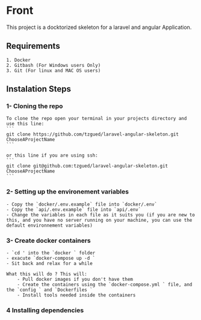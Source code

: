 # Front

This project is a docktorized skeleton for a laravel and angular Application.

## Requirements

    1. Docker
    2. Gitbash (For Windows users Only)
    3. Git (For linux and MAC OS users)

## Instalation Steps

### 1- Cloning the repo

    To clone the repo open your terminal in your projects directory and use this line:
    ```
    git clone https://github.com/tzgued/laravel-angular-skeleton.git ChooseAProjectName
    ```

    or this line if you are using ssh:
    ```
    git clone git@github.com:tzgued/laravel-angular-skeleton.git ChooseAProjectName
    ```
### 2- Setting up the environement variables

    - Copy the `docker/.env.example` file into `docker/.env`
    - Copy the `api/.env.example` file into `api/.env`
    - Change the variables in each file as it suits you (if you are new to this, and you have no server running on your machine, you can use the default environnement variables)

### 3- Create docker containers

    - `cd ' into the `docker ` folder
    - exacute `docker-compose up -d `
    - Sit back and relax for a while

    What this will do ? This will:
        - Pull docker images if you don't have them
        - Create the containers using the `docker-compose.yml ` file, and the `config ` and `Dockerfiles `
        - Install tools needed inside the containers

### 4 Installing dependencies

